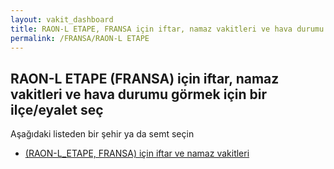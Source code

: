 ```yaml
---
layout: vakit_dashboard
title: RAON-L ETAPE, FRANSA için iftar, namaz vakitleri ve hava durumu - ilçe/eyalet seç
permalink: /FRANSA/RAON-L ETAPE
---
```


## RAON-L ETAPE (FRANSA) için iftar, namaz vakitleri ve hava durumu  görmek için bir ilçe/eyalet seç

Aşağıdaki listeden bir şehir ya da semt seçin

* [ (RAON-L_ETAPE, FRANSA) için iftar ve namaz vakitleri](/FRANSA/RAON-L_ETAPE/)

<script type="text/javascript">
  var GLOBAL_COUNTRY = 'FRANSA';
  var GLOBAL_CITY = 'RAON-L ETAPE';
  var GLOBAL_STATE = 'RAON-L ETAPE';
</script>
